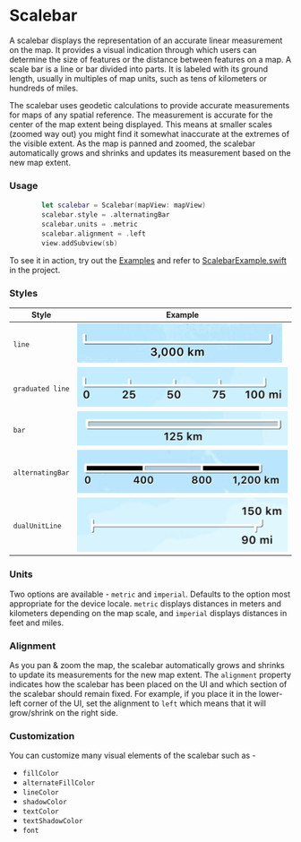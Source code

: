 # Scalebar

A scalebar displays the representation of an accurate linear measurement on the map. It provides a visual indication through which users can determine the size of features or the distance between features on a map. A scale bar is a line or bar divided into parts. It is labeled with its ground length, usually in multiples of map units, such as tens of kilometers or hundreds of miles. 

The scalebar uses geodetic calculations to provide accurate measurements for maps of any spatial reference. The measurement is accurate for the center of the map extent being displayed. This means at smaller scales (zoomed way out) you might find it somewhat inaccurate at the extremes of the visible extent. As the map is panned and zoomed, the scalebar automatically grows and shrinks and updates its measurement based on the new map extent.

### Usage

```swift
        let scalebar = Scalebar(mapView: mapView)
        scalebar.style = .alternatingBar
        scalebar.units = .metric
        scalebar.alignment = .left
        view.addSubview(sb)
```

To see it in action, try out the [Examples](../../Examples) and refer to [ScalebarExample.swift](../../Examples/ArcGISToolkitExamples/ScalebarExample.swift) in the project.


### Styles

| Style                 | Example                                       |
|-------------          |--------                                       |
|`line`                 |![line](Images/line.png)                       |
|`graduated line`       |![graduated line](Images/graduated-line.png)   |
|`bar`                  |![bar](Images/bar.png)	                        |
|`alternatingBar`       |![alternating bar](Images/alternating-bar.png) |
|`dualUnitLine`         |![dual unit line](Images/dual-unit-line.png)   |



### Units

Two options are available - `metric` and `imperial`. Defaults to the option most appropriate for the device locale. `metric` displays distances in meters and kilometers depending on the map scale, and `imperial` displays distances in feet and miles.

### Alignment

As you pan & zoom the map, the scalebar automatically grows and shrinks to update its measurements for the new map extent. The `alignment` property indicates how the scalebar has been placed on the UI and which section of the scalebar should remain fixed. For example, if you place it in the lower-left corner of the UI, set the alignment to `left` which means that it will grow/shrink on the right side.

### Customization

You can customize many visual elements of the scalebar such as - 

* `fillColor`
* `alternateFillColor`
* `lineColor`
* `shadowColor`
* `textColor`
* `textShadowColor`
* `font`

